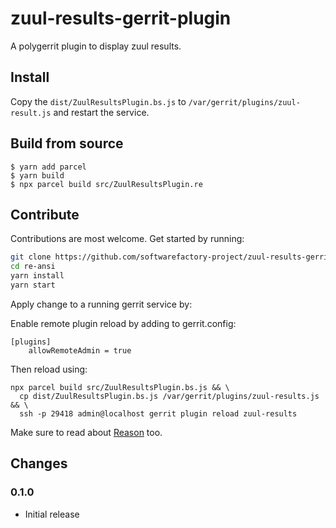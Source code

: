 # zuul-results-gerrit-plugin

A polygerrit plugin to display zuul results.

## Install

Copy the `dist/ZuulResultsPlugin.bs.js` to `/var/gerrit/plugins/zuul-result.js`
and restart the service.

## Build from source

```
$ yarn add parcel
$ yarn build
$ npx parcel build src/ZuulResultsPlugin.re
```

## Contribute

Contributions are most welcome.
Get started by running:

```sh
git clone https://github.com/softwarefactory-project/zuul-results-gerrit-plugin
cd re-ansi
yarn install
yarn start
```

Apply change to a running gerrit service by:

Enable remote plugin reload by adding to gerrit.config:

```
[plugins]
    allowRemoteAdmin = true
```

Then reload using:

```
npx parcel build src/ZuulResultsPlugin.bs.js && \
  cp dist/ZuulResultsPlugin.bs.js /var/gerrit/plugins/zuul-results.js && \
  ssh -p 29418 admin@localhost gerrit plugin reload zuul-results
```

Make sure to read about [Reason][rescript-lang] too.

## Changes

### 0.1.0

- Initial release

[rescript-lang]: https://rescript-lang.org/docs/manual/v8.0.0/overview
